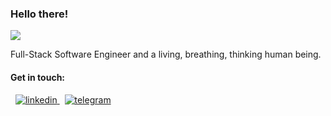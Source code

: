 ### Hello there!
![](https://img.shields.io/github/followers/saidafzalkh?labelColor=%23231F20&color=%2300CF91)
<p>
Full-Stack Software Engineer and a living, breathing, thinking human being.
</p>

#### Get in touch:
<p>
 &nbsp;
 <a href="https://www.linkedin.com/in/saidafzalkholkhujaev/" target="_blank" title="LinkedIn">
  <img src="https://user-images.githubusercontent.com/92651113/220425408-88e25b24-a7f1-44aa-9031-cb63c90507eb.svg" alt="linkedin" /> 
 </a>
 &nbsp;
 <a href="https://t.me/saidafzalkh" target="_blank" title="Telegram">
  <img src="https://user-images.githubusercontent.com/92651113/220425422-43f06daf-e382-41d6-944f-4871242b856b.svg" alt="telegram" />
 </a>
</p>

